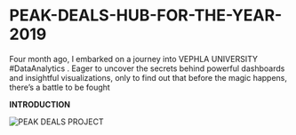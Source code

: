 # PEAK-DEALS-HUB-FOR-THE-YEAR-2019
Four month ago, I embarked on a journey into VEPHLA UNIVERSITY #DataAnalytics . Eager to uncover the secrets behind powerful dashboards and insightful visualizations, only to find out that before the magic happens, there’s a battle to be fought

**INTRODUCTION**

![PEAK DEALS PROJECT](https://github.com/user-attachments/assets/b9140939-2881-43c5-90cd-2c96d94ff322)





